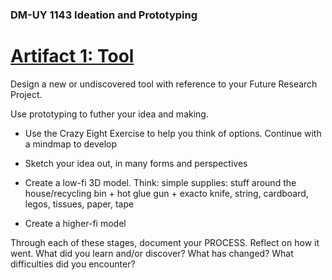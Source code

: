 ### DM-UY 1143 Ideation and Prototyping


# [Artifact 1: Tool](Artifact_Tool.md)

Design a new or undiscovered tool with reference to your Future Research Project.

Use prototyping to futher your idea and making.

- Use the Crazy Eight Exercise to help you think of options. Continue with a mindmap to develop

- Sketch your idea out, in many forms and perspectives

- Create a low-fi 3D model. Think: simple supplies: stuff around the house/recycling bin + hot glue gun + exacto knife, string, cardboard, legos, tissues, paper, tape

- Create a higher-fi model

Through each of these stages, document your PROCESS. Reflect on how it went. What did you learn and/or discover? What has changed? What difficulties did you encounter?